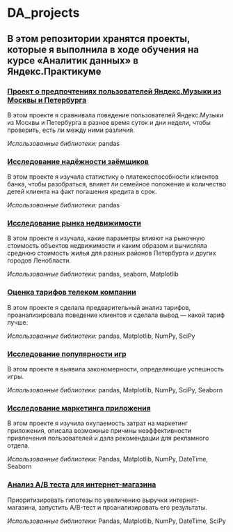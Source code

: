 # DA_projects
## В этом репозитории хранятся проекты, которые я выполнила в ходе обучения на курсе «Аналитик данных» в Яндекс.Практикуме

### [Проект о предпочтениях пользователей Яндекс.Музыки из Москвы и Петербурга](https://github.com/anyasaz/DA_projects/tree/main/music)

В этом проекте я сравнивала поведение пользователей Яндекс.Музыки из Москвы и Петербурга в разное время суток и дни недели, чтобы проверить, есть ли между ними различия.

*Использованные библиотеки:* pandas


### [Исследование надёжности заёмщиков](https://github.com/anyasaz/DA_projects/tree/main/banking)

В этом проекте я изучала статистику о платежеспособности клиентов банка, чтобы разобраться, влияет ли семейное положение и количество детей клиента на факт погашения кредита в срок.

*Использованные библиотеки:* pandas


### [Исследование рынка недвижимости](https://github.com/anyasaz/DA_projects/tree/main/real_estate)

В этом проекте я изучала, какие параметры влияют на рыночную стоимость объектов недвижимости и каким образом и вычисляла среднюю стоимость жилья для разных районов Петербурга и других городов Ленобласти.

*Использованные библиотеки:* pandas, seaborn, Matplotlib


### [Оценка тарифов телеком компании](https://github.com/anyasaz/DA_projects/tree/main/tariffs)

В этом проекте я сделала предварительный анализ тарифов, проанализировала поведение клиентов и сделала вывод — какой тариф лучше.

*Использованные библиотеки:* pandas, Matplotlib, NumPy, SciPy


### [Исследование популярности игр](https://github.com/anyasaz/DA_projects/tree/main/game_genres)

В этом проекте я выявила закономерности, определяющие успешность игры.

*Использованные библиотеки:* pandas, Matplotlib, NumPy, SciPy, Seaborn


### [Исследование маркетинга приложения ](https://github.com/anyasaz/DA_projects/tree/main/app_marketing)

В этом проекте я изучила окупаемость затрат на маркетинг приложения, описала возможные причины неэффективности привлечения пользователей и дала рекомендации для рекламного отдела.

*Использованные библиотеки:* Pandas, Matplotlib, NumPy, DateTime, Seaborn


### [Анализ А/В теста для интернет-магазина](https://github.com/anyasaz/DA_projects/tree/main/ecomm_abtest)

Приоритизировать гипотезы по увеличению выручки интернет-магазина, запустить A/B-тест и проанализировать его результаты. 

*Использованные библиотеки:* Pandas, Matplotlib, NumPy, DateTime, SciPy
